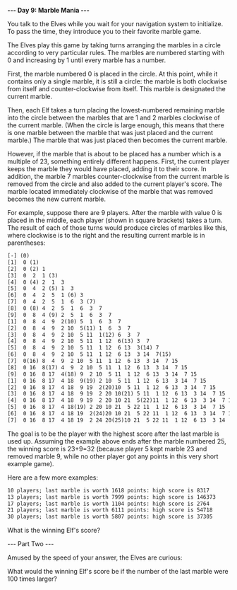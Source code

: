 __--- Day 9: Marble Mania ---__  
  
You talk to the Elves while you wait for your navigation system to initialize. To pass the time, they introduce you to their favorite marble game.  
  
The Elves play this game by taking turns arranging the marbles in a circle according to very particular rules. The marbles are numbered starting with 0 and increasing by 1 until every marble has a number.  
  
First, the marble numbered 0 is placed in the circle. At this point, while it contains only a single marble, it is still a circle: the marble is both clockwise from itself and counter-clockwise from itself. This marble is designated the current marble.  
  
Then, each Elf takes a turn placing the lowest-numbered remaining marble into the circle between the marbles that are 1 and 2 marbles clockwise of the current marble. (When the circle is large enough, this means that there is one marble between the marble that was just placed and the current marble.) The marble that was just placed then becomes the current marble.  
  
However, if the marble that is about to be placed has a number which is a multiple of 23, something entirely different happens. First, the current player keeps the marble they would have placed, adding it to their score. In addition, the marble 7 marbles counter-clockwise from the current marble is removed from the circle and also added to the current player's score. The marble located immediately clockwise of the marble that was removed becomes the new current marble.  
  
For example, suppose there are 9 players. After the marble with value 0 is placed in the middle, each player (shown in square brackets) takes a turn. The result of each of those turns would produce circles of marbles like this, where clockwise is to the right and the resulting current marble is in parentheses:  
  
```html
[-] (0)  
[1]  0 (1)  
[2]  0 (2) 1   
[3]  0  2  1 (3)  
[4]  0 (4) 2  1  3   
[5]  0  4  2 (5) 1  3   
[6]  0  4  2  5  1 (6) 3   
[7]  0  4  2  5  1  6  3 (7)  
[8]  0 (8) 4  2  5  1  6  3  7   
[9]  0  8  4 (9) 2  5  1  6  3  7   
[1]  0  8  4  9  2(10) 5  1  6  3  7   
[2]  0  8  4  9  2 10  5(11) 1  6  3  7   
[3]  0  8  4  9  2 10  5 11  1(12) 6  3  7   
[4]  0  8  4  9  2 10  5 11  1 12  6(13) 3  7   
[5]  0  8  4  9  2 10  5 11  1 12  6 13  3(14) 7   
[6]  0  8  4  9  2 10  5 11  1 12  6 13  3 14  7(15)  
[7]  0(16) 8  4  9  2 10  5 11  1 12  6 13  3 14  7 15   
[8]  0 16  8(17) 4  9  2 10  5 11  1 12  6 13  3 14  7 15   
[9]  0 16  8 17  4(18) 9  2 10  5 11  1 12  6 13  3 14  7 15   
[1]  0 16  8 17  4 18  9(19) 2 10  5 11  1 12  6 13  3 14  7 15   
[2]  0 16  8 17  4 18  9 19  2(20)10  5 11  1 12  6 13  3 14  7 15   
[3]  0 16  8 17  4 18  9 19  2 20 10(21) 5 11  1 12  6 13  3 14  7 15   
[4]  0 16  8 17  4 18  9 19  2 20 10 21  5(22)11  1 12  6 13  3 14  7 15   
[5]  0 16  8 17  4 18(19) 2 20 10 21  5 22 11  1 12  6 13  3 14  7 15   
[6]  0 16  8 17  4 18 19  2(24)20 10 21  5 22 11  1 12  6 13  3 14  7 15   
[7]  0 16  8 17  4 18 19  2 24 20(25)10 21  5 22 11  1 12  6 13  3 14  7 15  
```
  
The goal is to be the player with the highest score after the last marble is used up. Assuming the example above ends after the marble numbered 25, the winning score is 23+9=32 (because player 5 kept marble 23 and removed marble 9, while no other player got any points in this very short example game).  
  
Here are a few more examples:  
  
```html
10 players; last marble is worth 1618 points: high score is 8317  
13 players; last marble is worth 7999 points: high score is 146373  
17 players; last marble is worth 1104 points: high score is 2764  
21 players; last marble is worth 6111 points: high score is 54718  
30 players; last marble is worth 5807 points: high score is 37305  
```
  
What is the winning Elf's score?  
  
  
--- Part Two ---  
  
Amused by the speed of your answer, the Elves are curious:  
  
What would the winning Elf's score be if the number of the last marble were 100 times larger?
